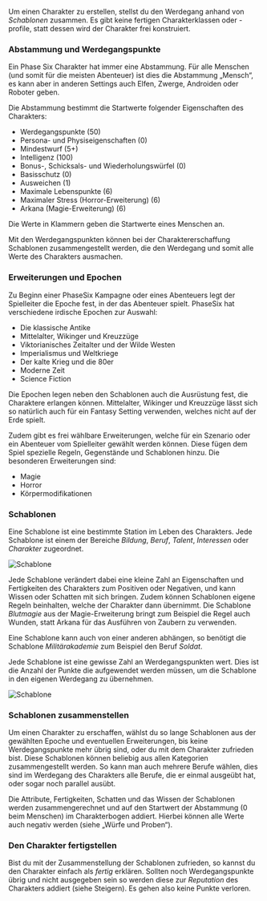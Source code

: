 Um einen Charakter zu erstellen, stellst du den Werdegang anhand von
*Schablonen* zusammen. Es gibt keine fertigen Charakterklassen oder
-profile, statt dessen wird der Charakter frei konstruiert.

### Abstammung und Werdegangspunkte

Ein Phase Six Charakter hat immer eine Abstammung. Für alle Menschen
(und somit für die meisten Abenteuer) ist dies die Abstammung „Mensch“,
es kann aber in anderen Settings auch Elfen, Zwerge, Androiden
oder Roboter geben. 

Die Abstammung bestimmt die Startwerte folgender Eigenschaften des Charakters:

* Werdegangspunkte (50)
* Persona- und Physiseigenschaften (0)
* Mindestwurf (5+)
* Intelligenz (100)
* Bonus-, Schicksals- und Wiederholungswürfel (0)
* Basisschutz (0)
* Ausweichen (1)
* Maximale Lebenspunkte (6)
* Maximaler Stress (Horror-Erweiterung) (6)
* Arkana (Magie-Erweiterung) (6)

Die Werte in Klammern geben die Startwerte eines Menschen an.

Mit den Werdegangspunkten können bei der Charaktererschaffung
Schablonen zusammengestellt werden, die den Werdegang und somit alle
Werte des Charakters ausmachen. 

### Erweiterungen und Epochen

Zu Beginn einer PhaseSix Kampagne oder eines Abenteuers legt der 
Spielleiter die Epoche fest, in der das Abenteuer spielt. PhaseSix hat 
verschiedene irdische Epochen zur Auswahl:

* Die klassische Antike
* Mittelalter, Wikinger und Kreuzzüge
* Viktorianisches Zeitalter und der Wilde Westen
* Imperialismus und Weltkriege
* Der kalte Krieg und die 80er
* Moderne Zeit
* Science Fiction

Die Epochen legen neben den Schablonen auch die Ausrüstung fest, die 
Charaktere erlangen können. Mittelalter, Wikinger und Kreuzzüge lässt
sich so natürlich auch für ein Fantasy Setting verwenden, welches nicht auf der 
Erde spielt.

Zudem gibt es frei wählbare Erweiterungen, welche für ein Szenario oder
ein Abenteuer vom Spielleiter gewählt werden können. Diese fügen dem 
Spiel spezielle Regeln, Gegenstände und Schablonen hinzu. Die besonderen
Erweiterungen sind:

* Magie
* Horror
* Körpermodifikationen

### Schablonen

Eine Schablone ist eine bestimmte Station im Leben des Charakters.
Jede Schablone ist einem der Bereiche *Bildung*, *Beruf*, *Talent*,
*Interessen* oder *Charakter* zugeordnet. 

![Schablone](img/template.png "Schablone")

Jede Schablone verändert dabei eine kleine Zahl an Eigenschaften und
Fertigkeiten des Charakters zum Positiven oder Negativen, und kann
Wissen oder Schatten mit sich bringen. Zudem können Schablonen
eigene Regeln beinhalten, welche der Charakter dann übernimmt. Die 
Schablone *Blutmagie* aus der Magie-Erweiterung bringt zum Beispiel die Regel
auch Wunden, statt Arkana für das Ausführen von Zaubern zu verwenden.

Eine Schablone kann auch von einer anderen abhängen, so benötigt
die Schablone *Militärakademie* zum Beispiel den Beruf *Soldat*.

Jede Schablone ist eine gewisse Zahl an Werdegangspunkten wert.
Dies ist die Anzahl der Punkte die aufgewendet werden müssen, um die
Schablone in den eigenen Werdegang zu übernehmen. 

![Schablone](img/template1.png "Schablone")

### Schablonen zusammenstellen

Um einen Charakter zu erschaffen, wählst du so lange Schablonen aus der
gewählten Epoche und eventuellen Erweiterungen, bis
keine Werdegangspunkte mehr übrig sind, oder du mit dem Charakter
zufrieden bist. Diese Schablonen können beliebig aus allen
Kategorien zusammengestellt werden. So kann man auch mehrere Berufe 
wählen, dies sind im Werdegang des Charakters alle Berufe, die er einmal
ausgeübt hat, oder sogar noch parallel ausübt. 

Die Attribute, Fertigkeiten, Schatten und das Wissen der Schablonen
werden zusammengerechnet und auf den Startwert der Abstammung (0 beim Menschen)
im Charakterbogen addiert. Hierbei können alle Werte auch negativ werden
(siehe „Würfe und Proben“).

### Den Charakter fertigstellen

Bist du mit der Zusammenstellung der Schablonen zufrieden, so kannst
du den Charakter einfach als *fertig* erklären. Sollten noch
Werdegangspunkte übrig und nicht ausgegeben sein so werden diese zur
*Reputation* des Charakters addiert (siehe Steigern). Es gehen also keine Punkte
verloren. 
